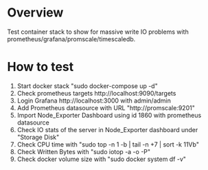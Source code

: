 # Overview

Test container stack to show for massive write IO problems with prometheus/grafana/promscale/timescaledb.

# How to test

1. Start docker stack "sudo docker-compose up -d"
2. Check prometheus targets http://localhost:9090/targets
3. Login Grafana http://localhost:3000 with admin/admin
4. Add Prometheus datasource with URL "http://promscale:9201"
5. Import Node_Exporter Dashboard using id 1860 with prometheus datasource
6. Check IO stats of the server in Node_Exporter dashboard under "Storage Disk"
7. Check CPU time with "sudo top -n 1 -b | tail -n +7 | sort  -k 11Vb"
8. Check Written Bytes with "sudo iotop -a -o -P"
9. Check docker volume size with "sudo docker system df -v"
